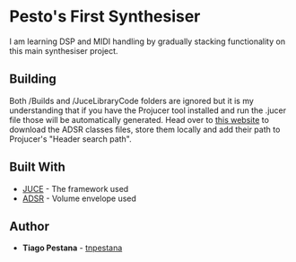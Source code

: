 # Pesto's First Synthesiser

I am learning DSP and MIDI handling by gradually stacking functionality on this main synthesiser project. 

## Building

Both /Builds and /JuceLibraryCode folders are ignored but it is my understanding that if you have the Projucer tool installed and run the .jucer file those will be automatically generated. Head over to [this website](http://www.earlevel.com/main/2013/06/03/envelope-generators-adsr-code/) to download the ADSR classes files, store them locally and add their path to Projucer's  "Header search path".

## Built With

* [JUCE](https://juce.com/) - The framework used
* [ADSR](http://www.earlevel.com/main/2013/06/03/envelope-generators-adsr-code/) - Volume envelope used

## Author

* **Tiago Pestana** - [tnpestana](https://github.com/tnpestana)
